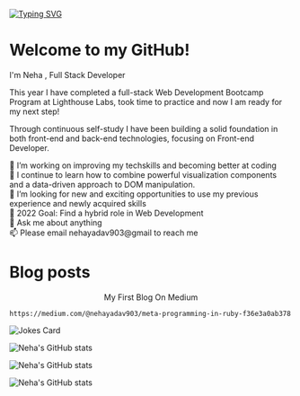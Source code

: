 [![Typing SVG](https://readme-typing-svg.herokuapp.com/?lines=Hello+my+name+is+Neha;Welcome+to+my+personal+repository)](https://git.io/typing-svg)

# Welcome to my GitHub!

I'm Neha , Full Stack Developer

 This year I have completed a full-stack Web Development Bootcamp Program at Lighthouse Labs, took time to practice and now I am ready for my next step!

Through continuous self-study I have been building a solid foundation in both front-end and back-end technologies, focusing on Front-end Developer.

🔭 I’m working on improving my techskills and becoming better at coding<br/>
🌱 I continue to learn how to combine powerful visualization components and a data-driven approach to DOM manipulation.<br/> 
👯 I’m looking for new and exciting opportunities to use my previous experience and newly acquired skills<br/>
🥅 2022 Goal: Find a hybrid role in Web Development<br/>
💬 Ask me about anything<br/>
📫 Please email nehayadav903@gmail to reach me<br/>

# Blog posts

<p align =center>My First Blog On Medium</p>

 ```
https://medium.com/@nehayadav903/meta-programming-in-ruby-f36e3a0ab378 
```
<!-- Markdown -->

![Jokes Card](https://readme-jokes.vercel.app/api)


![Neha's GitHub stats](https://pagespeed-insights.herokuapp.com?url=your_website_url)

 ![Neha's GitHub stats](https://github-readme-stats.vercel.app/api?username=Nehayadav&show_icons=true&theme=radical) 
 
 ![Neha's GitHub stats](https://github-profile-trophy.vercel.app/?username=ryo-ma&theme=onedark&row=2)
 
 
